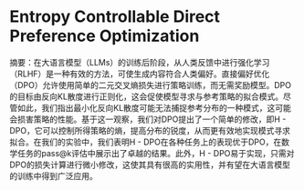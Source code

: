 # Entropy Controllable Direct Preference Optimization

摘要：在大语言模型（LLMs）的训练后阶段，从人类反馈中进行强化学习（RLHF）是一种有效的方法，可使生成内容符合人类偏好。直接偏好优化（DPO）允许使用简单的二元交叉熵损失进行策略训练，而无需奖励模型。DPO的目标由反向KL散度进行正则化，这会促使模型寻求与参考策略的拟合模式。尽管如此，我们指出最小化反向KL散度可能无法捕捉参考分布的一种模式，这可能会损害策略的性能。基于这一观察，我们对DPO提出了一个简单的修改，即H - DPO，它可以控制所得策略的熵，提高分布的锐度，从而更有效地实现模式寻求拟合。在我们的实验中，我们表明H - DPO在各种任务上的表现优于DPO，在数学任务的pass@k评估中展示出了卓越的结果。此外，H - DPO易于实现，只需对DPO的损失计算进行微小修改，这使其具有很高的实用性，并有望在大语言模型的训练中得到广泛应用。
